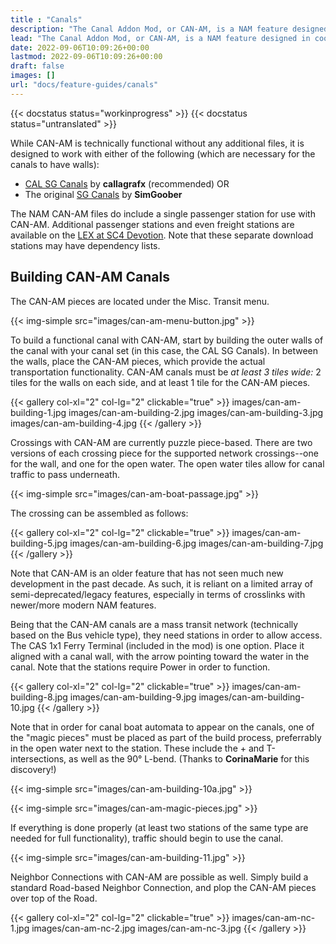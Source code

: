 ```yaml
---
title : "Canals"
description: "The Canal Addon Mod, or CAN-AM, is a NAM feature designed in cooperation with the BSC (BATT Squad Certification) group, adding functional canals to the game."
lead: "The Canal Addon Mod, or CAN-AM, is a NAM feature designed in cooperation with the BSC (BATT Squad Certification) group, adding functional canals to the game."
date: 2022-09-06T10:09:26+00:00
lastmod: 2022-09-06T10:09:26+00:00
draft: false
images: []
url: "docs/feature-guides/canals"
---
```


{{< docstatus status="workinprogress" >}}
{{< docstatus status="untranslated" >}}

While CAN-AM is technically functional without any additional files, it is designed to work with either of the following (which are necessary for the canals to have walls):
* [CAL SG Canals](https://www.sc4devotion.com/csxlex/lex_filedesc.php?lotGET=979) by **callagrafx** (recommended) OR
* The original [SG Canals](https://www.sc4devotion.com/csxlex/lex_filedesc.php?lotGET=887) by **SimGoober**

The NAM CAN-AM files do include a single passenger station for use with CAN-AM.  Additional passenger stations and even freight stations are available on the [LEX at SC4 Devotion](https://www.sc4devotion.com/csxlex).  Note that these separate download stations may have dependency lists.

## Building CAN-AM Canals

The CAN-AM pieces are located under the Misc. Transit menu.

{{< img-simple src="images/can-am-menu-button.jpg" >}}

To build a functional canal with CAN-AM, start by building the outer walls of the canal with your canal set (in this case, the CAL SG Canals).  In between the walls, place the CAN-AM pieces, which provide the actual transportation functionality.  CAN-AM canals must be _at least 3 tiles wide:_ 2 tiles for the walls on each side, and at least 1 tile for the CAN-AM pieces.

{{< gallery col-xl="2" col-lg="2" clickable="true" >}}
    images/can-am-building-1.jpg
    images/can-am-building-2.jpg
    images/can-am-building-3.jpg
    images/can-am-building-4.jpg
{{< /gallery >}}

Crossings with CAN-AM are currently puzzle piece-based.  There are two versions of each crossing piece for the supported network crossings--one for the wall, and one for the open water.  The open water tiles allow for canal traffic to pass underneath.

{{< img-simple src="images/can-am-boat-passage.jpg" >}}

The crossing can be assembled as follows:

{{< gallery col-xl="2" col-lg="2" clickable="true" >}}
    images/can-am-building-5.jpg
    images/can-am-building-6.jpg
    images/can-am-building-7.jpg
{{< /gallery >}}

Note that CAN-AM is an older feature that has not seen much new development in the past decade.  As such, it is reliant on a limited array of semi-deprecated/legacy features, especially in terms of crosslinks with newer/more modern NAM features.

Being that the CAN-AM canals are a mass transit network (technically based on the Bus vehicle type), they need stations in order to allow access.  The CAS 1x1 Ferry Terminal (included in the mod) is one option.  Place it aligned with a canal wall, with the arrow pointing toward the water in the canal.  Note that the stations require Power in order to function.

{{< gallery col-xl="2" col-lg="2" clickable="true" >}}
    images/can-am-building-8.jpg
    images/can-am-building-9.jpg
    images/can-am-building-10.jpg
{{< /gallery >}}

Note that in order for canal boat automata to appear on the canals, one of the "magic pieces" must be placed as part of the build process, preferrably in the open water next to the station.  These include the + and T-intersections, as well as the 90° L-bend. (Thanks to <strong>CorinaMarie</strong> for this discovery!)

{{< img-simple src="images/can-am-building-10a.jpg" >}}

{{< img-simple src="images/can-am-magic-pieces.jpg" >}}

If everything is done properly (at least two stations of the same type are needed for full functionality), traffic should begin to use the canal.

{{< img-simple src="images/can-am-building-11.jpg" >}}

Neighbor Connections with CAN-AM are possible as well.  Simply build a standard Road-based Neighbor Connection, and plop the CAN-AM pieces over top of the Road.

{{< gallery col-xl="2" col-lg="2" clickable="true" >}}
    images/can-am-nc-1.jpg
    images/can-am-nc-2.jpg
    images/can-am-nc-3.jpg
{{< /gallery >}}



